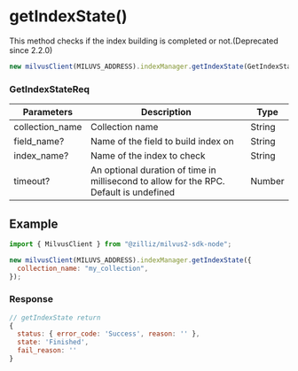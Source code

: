 # getIndexState()

This method checks if the index building is completed or not.(Deprecated since 2.2.0)

```javascript
new milvusClient(MILUVS_ADDRESS).indexManager.getIndexState(GetIndexStateReq);
```

### GetIndexStateReq

| Parameters      | Description                                                                            | Type   |
| --------------- | -------------------------------------------------------------------------------------- | ------ |
| collection_name | Collection name                                                                        | String |
| field_name?     | Name of the field to build index on                                                    | String |
| index_name?     | Name of the index to check                                                             | String |
| timeout?        | An optional duration of time in millisecond to allow for the RPC. Default is undefined | Number |

## Example

```javascript
import { MilvusClient } from "@zilliz/milvus2-sdk-node";

new milvusClient(MILUVS_ADDRESS).indexManager.getIndexState({
  collection_name: "my_collection",
});
```

### Response

```javascript
// getIndexState return
{
  status: { error_code: 'Success', reason: '' },
  state: 'Finished',
  fail_reason: ''
}
```
